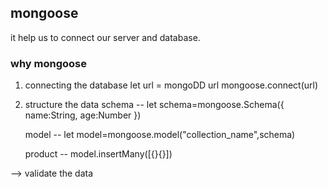 ## mongoose
it help us to connect our server and database.

### why mongoose
1. connecting the database
  let url = mongoDD url
  mongoose.connect(url)

2. structure the data
     schema
     -- let schema=mongoose.Schema({
          name:String,
          age:Number
        })

     model
     -- let model=mongoose.model("collection_name",schema)

     product
     -- model.insertMany([{}{}])

--> validate the data